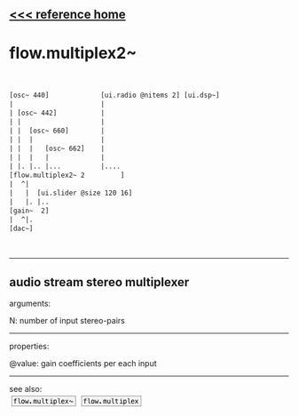 [<<< reference home](ceammc_lib.md)
---

# flow.multiplex2~

```


[osc~ 440]             [ui.radio @nitems 2] [ui.dsp~]
|                      |
| [osc~ 442]           |
| |                    |
| |  [osc~ 660]        |
| |  |                 |
| |  |   [osc~ 662]    |
| |  |   |             |
| |. |.. |...          |....
[flow.multiplex2~ 2         ]
|  ^|
|   |  [ui.slider @size 120 16]
|   |. |..
[gain~  2]
|  ^|.
[dac~]

            
```
---
audio stream stereo multiplexer
---
arguments:

N: number of input
            stereo-pairs<br>

---
properties:

@value: gain coefficients per each
            input<br>

---
see also:<br>
[![flow.multiplex~](img/object_flow.multiplex~.png)](flow.multiplex~.md)
[![flow.multiplex](img/object_flow.multiplex.png)](flow.multiplex.md)
